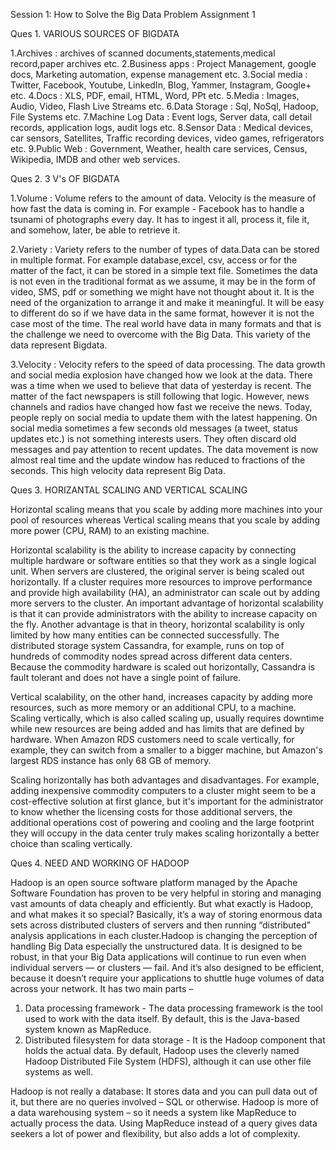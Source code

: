 Session 1: How to Solve the Big Data Problem
Assignment 1

Ques 1. VARIOUS SOURCES OF BIGDATA

1.Archives : archives of scanned documents,statements,medical record,paper archives etc.
2.Business apps : Project Management, google docs, Marketing automation, expense management etc.
3.Social media : Twitter, Facebook, Youtube, LinkedIn, Blog, Yammer, Instagram, Google+ etc.
4.Docs : XLS, PDF, email, HTML, Word, PPt etc.
5.Media : Images, Audio, Video, Flash Live Streams etc.
6.Data Storage : Sql, NoSql, Hadoop, File Systems etc.
7.Machine Log Data : Event logs, Server data, call detail records, application logs, audit logs etc.
8.Sensor Data : Medical devices, car sensors, Satellites, Traffic recording devices, video games, refrigerators etc.
9.Public Web : Government, Weather, health care services, Census, Wikipedia, IMDB and other web services.

Ques 2. 3 V's OF BIGDATA

1.Volume : Volume refers to the amount of data. Velocity is the measure of how fast the data is coming in. 
For example - Facebook has to handle a tsunami of photographs every day. It has to ingest it all, process it, file it, and somehow, later, 
be able to retrieve it.

2.Variety : Variety refers to the number of types of data.Data can be stored in multiple format. 
For example database,excel, csv, access or for the matter of the fact, it can be stored in a simple text file.
Sometimes the data is not even in the traditional format as we assume, it may be in the form of video, SMS, pdf or something we might
have not thought about it. It is the need of the organization to arrange it and make it meaningful. It will be easy to different
do so if we have data in the same format, however it is not the case most of the time. The real world have data in many formats and
that is the challenge we need to overcome with the Big Data. This variety of the data represent Bigdata.

3.Velocity : Velocity refers to the speed of data processing. The data growth and social media explosion have changed how we look at the
data. There was a time when we used to believe that data of yesterday is recent. The matter of the fact newspapers is still following that
logic. However, news channels and radios have changed how fast we receive the news. Today, people reply on social media to update them with
the latest happening. On social media sometimes a few seconds old messages (a tweet, status updates etc.) is not something interests users.
They often discard old messages and pay attention to recent updates. The data movement is now almost real time and the update window
has reduced to fractions of the seconds. This high velocity data represent Big Data.

Ques 3. HORIZANTAL SCALING AND VERTICAL SCALING 

Horizontal scaling means that you scale by adding more machines into your pool of resources whereas Vertical scaling means that you scale
by adding more power (CPU, RAM) to an existing machine.

Horizontal scalability is the ability to increase capacity by connecting multiple hardware or software entities so that they work as a 
single logical unit.
When servers are clustered, the original server is being scaled out horizontally. If a cluster requires more resources to improve 
performance and provide high availability (HA), an administrator can scale out by adding more servers to the cluster.
An important advantage of horizontal scalability is that it can provide administrators with the ability to increase capacity on the 
fly. Another advantage is that in theory, horizontal scalability is only limited by how many entities can be connected successfully.
The distributed storage system Cassandra, for example, runs on top of hundreds of commodity nodes spread across different data centers.
Because the commodity hardware is scaled out horizontally, Cassandra is fault tolerant and does not have a single point of failure.

Vertical scalability, on the other hand, increases capacity by adding more resources, such as more memory or an additional CPU, to a
machine. Scaling vertically, which is also called scaling up, usually requires downtime while new resources are being added and has 
limits that are defined by hardware. When Amazon RDS customers need to scale vertically, for example, they can switch from a smaller 
to a bigger machine, but Amazon's largest RDS instance has only 68 GB of memory.

Scaling horizontally has both advantages and disadvantages. For example, adding inexpensive commodity computers to a cluster might seem
to be a cost-effective solution at first glance, but it's important for the administrator to know whether the licensing costs for those
additional servers, the additional operations cost of powering and cooling and the large footprint they will occupy in the data center 
truly makes scaling horizontally a better choice than scaling vertically.

Ques 4. NEED AND WORKING OF HADOOP 

Hadoop is an open source software platform managed by the Apache Software Foundation has proven to be very helpful in storing and 
managing vast amounts of data cheaply and efficiently.
But what exactly is Hadoop, and what makes it so special? 
Basically, it’s a way of storing enormous data sets across distributed clusters of servers and then running “distributed” analysis 
applications in each cluster.Hadoop is changing the perception of handling Big Data especially the unstructured data.
It is designed to be robust, in that your Big Data applications will continue to run even when individual servers — or clusters — fail.
And it’s also designed to be efficient, because it doesn’t require your applications to shuttle huge volumes of data across your network.
It has two main parts –
1. Data processing framework - The data processing framework is the tool used to work with the data itself. By default, this is the 
   Java-based system known as MapReduce.
2. Distributed filesystem for data storage - It is the Hadoop component that holds the actual data. By default, Hadoop uses the 
   cleverly named Hadoop Distributed File System (HDFS), although it can use other file systems as well.
   
Hadoop is not really a database: It stores data and you can pull data out of it, but there are no queries involved – SQL or otherwise. 
Hadoop is more of a data warehousing system – so it needs a system like MapReduce to actually process the data. Using MapReduce instead
of a query gives data seekers a lot of power and flexibility, but also adds a lot of complexity.
